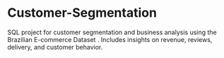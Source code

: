 # Customer-Segmentation
SQL project for customer segmentation and business analysis using the Brazilian E-commerce Dataset . Includes insights on revenue, reviews, delivery, and customer behavior.
